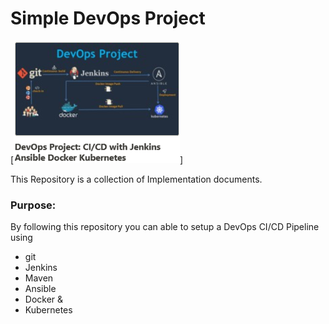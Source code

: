 # Simple DevOps Project

[![Image](https://github.com/dounmogni/Simple-DevOps-Project/blob/master/DevOps_course.PNG "Devops Project - CI/CD with Jenkins Ansible Docker Kubernetes ")]

This Repository is a collection of Implementation documents. 

### Purpose:
By following this repository you can able to setup a DevOps CI/CD Pipeline using
- git
- Jenkins
- Maven
- Ansible
- Docker &
- Kubernetes

